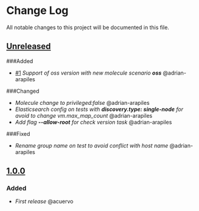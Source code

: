 # Change Log
All notable changes to this project will be documented in this file.

## [Unreleased](https://github.com/idealista/kibana_role/tree/develop)
###Added
- [#1](https://github.com/idealista/kibana_role/issues/1) *Support of oss version with new molecule scenario **oss*** @adrian-arapiles

###Changed
- *Molecule change to privileged:false* @adrian-arapiles
- *Elasticsearch config on tests with **discovery.type: single-node** for avoid to change vm.max_map_count* @adrian-arapiles
- *Add flag **--allow-root** for check version task* @adrian-arapiles

###Fixed
- *Rename group name on test to avoid conflict with host name* @adrian-arapiles

## [1.0.0](https://github.com/idealista/kibana_role/tree/1.0.0)
### Added
- *First release* @acuervo
